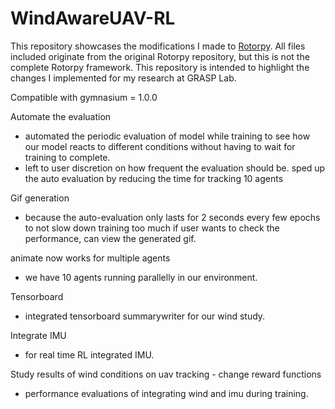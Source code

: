 # WindAwareUAV-RL
This repository showcases the modifications I made to [Rotorpy](https://github.com/spencerfolk/rotorpy). All files included originate from the original Rotorpy repository, but this is not the complete Rotorpy framework. This repository is intended to highlight the changes I implemented for my research at GRASP Lab.


Compatible with gymnasium = 1.0.0 <br> 

Automate the evaluation <br>
- automated the periodic evaluation of model while training to see how our model reacts to different conditions without having to wait for training to complete.
- left to user discretion on how frequent the evaluation should be. sped up the auto evaluation by reducing the time for tracking 10 agents
  
Gif generation <br>
- because the auto-evaluation only lasts for 2 seconds every few epochs to not slow down training too much if user wants to check the performance, can view the generated gif.

animate now works for multiple agents <br>
- we have 10 agents running parallelly in our environment.

Tensorboard <br>
- integrated tensorboard summarywriter for our wind study.

Integrate IMU <br>
- for real time RL integrated IMU.

Study results of wind conditions on uav tracking - change reward functions <br>
- performance evaluations of integrating wind and imu during training.

